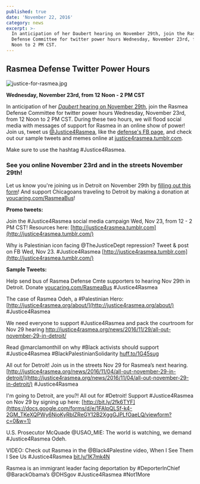 ```yaml
---
published: true
date: 'November 22, 2016'
category: news
excerpt: >-
  In anticipation of her Daubert hearing on November 29th, join the Rasmea
  Defense Committee for twitter power hours Wednesday, November 23rd, from 12
  Noon to 2 PM CST.
---
```

## Rasmea Defense Twitter Power Hours

![justice-for-rasmea.jpg]({{site.baseurl}}/assets/img/justice-for-rasmea.jpg)

**Wednesday, November 23rd, from 12 Noon - 2 PM CST**

In anticipation of her [_Daubert_ hearing on November 29th](http://justice4rasmea.org/news/2016/11/04/all-out-november-29-in-detroit/), join the Rasmea Defense Committee for twitter power hours Wednesday, November 23rd, from 12 Noon to 2 PM CST.  During these two hours, we will flood social media with messages of support for Rasmea in an online show of power!  Join us, tweet us [@Justice4Rasmea](https://twitter.com/@justice4rasmea), like the [defense's FB page](https://www.facebook.com/Free-Rasmea-Now-678264732186412/), and check out our sample tweets and memes online at [justice4rasmea.tumblr.com](justice4rasmea.tumblr.com).

Make sure to use the hashtag #Justice4Rasmea.

### **See you online November 23rd and in the streets November 29th!**

Let us know you're joining us in Detroit on November 29th by [filling out this form](https://docs.google.com/forms/d/e/1FAIpQLSf-k4-2GM_TKeXQPWy6NjoKyRblZReGY12B2XggGJPLfOaeLQ/viewform?c=0&w=1)! And support Chicagoans traveling to Detroit by making a donation at [youcaring.com/RasmeaBus](https://www.youcaring.com/rasmeadefensecommittee-695148)!

**Promo tweets:**

Join the #Justice4Rasmea social media campaign Wed, Nov 23, from 12 - 2 PM CST! Resources here: [http://justice4rasmea.tumblr.com](http://justice4rasmea.tumblr.com/)

Why is Palestinian icon facing @TheJusticeDept repression? Tweet & post on FB Wed, Nov 23. #Justice4Rasmea [http://justice4rasmea.tumblr.com](http://justice4rasmea.tumblr.com/)

**Sample Tweets:**

Help send bus of Rasmea Defense Cmte supporters to hearing Nov 29th in Detroit.  Donate [youcaring.com/RasmeaBus](https://www.youcaring.com/rasmeadefensecommittee-695148) #Justice4Rasmea

The case of Rasmea Odeh, a #Palestinian Hero: [http://justice4rasmea.org/about/](http://justice4rasmea.org/about/) #Justice4Rasmea

We need everyone to support #Justice4Rasmea and pack the courtroom for Nov 29 hearing http://justice4rasmea.org/news/2016/11/29/all-out-november-29-in-detroit/

Read @marclamonthill on why #Black activists should support #Justice4Rasmea #BlackPalestinianSolidarity [huff.to/1G45sug](http://www.huffingtonpost.com/marc-lamont-hill/black-activist-should-stand-with-rasmea-odeh_b_8288682.html)

All out for Detroit!  Join us in the streets Nov 29 for Rasmea’s next hearing. [http://justice4rasmea.org/news/2016/11/04/all-out-november-29-in-detroit/](http://justice4rasmea.org/news/2016/11/04/all-out-november-29-in-detroit/) #Justice4Rasmea

I'm going to Detroit, are you?! All out for #Detroit! Support #Justice4Rasmea on Nov 29 by signing up here: [http://bit.ly/2fk6TYF](https://docs.google.com/forms/d/e/1FAIpQLSf-k4-2GM_TKeXQPWy6NjoKyRblZReGY12B2XggGJPLfOaeLQ/viewform?c=0&w=1)

U.S. Prosecutor McQuade @USAO_MIE: The world is watching, we demand #Justice4Rasmea Odeh.

VIDEO: Check out Rasmea in the @Black4Palestine video, When I See Them I See Us #Justice4Rasmea [bit.ly/1K7mk4N](https://www.youtube.com/watch?v=xsdpg-9cmSw&feature=youtu.be)

Rasmea is an immigrant leader facing deportation by #DeporterInChief @BarackObama’s @DHSgov #Justice4Rasmea #Not1More
